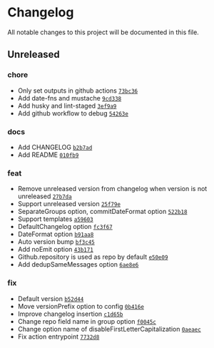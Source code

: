 # Changelog

All notable changes to this project will be documented in this file.

## Unreleased

### chore

- Only set outputs in github actions [`73bc36`](https://github.com/reearth/changelog-action/commit/73bc36)
- Add date-fns and mustache [`9cd338`](https://github.com/reearth/changelog-action/commit/9cd338)
- Add husky and lint-staged [`3ef9a9`](https://github.com/reearth/changelog-action/commit/3ef9a9)
- Add github workflow to debug [`54263e`](https://github.com/reearth/changelog-action/commit/54263e)

### docs

- Add CHANGELOG [`b2b7ad`](https://github.com/reearth/changelog-action/commit/b2b7ad)
- Add README [`010fb9`](https://github.com/reearth/changelog-action/commit/010fb9)

### feat

- Remove unreleased version from changelog when version is not unreleased [`27b7da`](https://github.com/reearth/changelog-action/commit/27b7da)
- Support unreleased version [`25f79e`](https://github.com/reearth/changelog-action/commit/25f79e)
- SeparateGroups option, commitDateFormat option [`522b18`](https://github.com/reearth/changelog-action/commit/522b18)
- Support templates [`a59603`](https://github.com/reearth/changelog-action/commit/a59603)
- DefaultChangelog option [`fc3f67`](https://github.com/reearth/changelog-action/commit/fc3f67)
- DateFormat option [`b91aa8`](https://github.com/reearth/changelog-action/commit/b91aa8)
- Auto version bump [`bf3c45`](https://github.com/reearth/changelog-action/commit/bf3c45)
- Add noEmit option [`43b171`](https://github.com/reearth/changelog-action/commit/43b171)
- Github.repository is used as repo by default [`e50e09`](https://github.com/reearth/changelog-action/commit/e50e09)
- Add dedupSameMessages option [`6ae8e6`](https://github.com/reearth/changelog-action/commit/6ae8e6)

### fix

- Default version [`b52d44`](https://github.com/reearth/changelog-action/commit/b52d44)
- Move versionPrefix option to config [`0b416e`](https://github.com/reearth/changelog-action/commit/0b416e)
- Improve changelog insertion [`c1d65b`](https://github.com/reearth/changelog-action/commit/c1d65b)
- Change repo field name in group option [`f0045c`](https://github.com/reearth/changelog-action/commit/f0045c)
- Change option name of disableFirstLetterCapitalization [`0aeaec`](https://github.com/reearth/changelog-action/commit/0aeaec)
- Fix action entrypoint [`7732d8`](https://github.com/reearth/changelog-action/commit/7732d8)